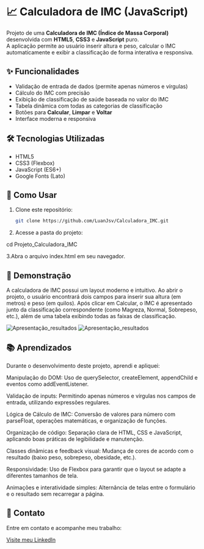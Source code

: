 # 📈 Calculadora de IMC (JavaScript)

Projeto de uma **Calculadora de IMC (Índice de Massa Corporal)** desenvolvida com **HTML5**, **CSS3** e **JavaScript** puro.  
A aplicação permite ao usuário inserir altura e peso, calcular o IMC automaticamente e exibir a classificação de forma interativa e responsiva.

## ✨ Funcionalidades

- Validação de entrada de dados (permite apenas números e vírgulas)
- Cálculo do IMC com precisão
- Exibição de classificação de saúde baseada no valor do IMC
- Tabela dinâmica com todas as categorias de classificação
- Botões para **Calcular**, **Limpar** e **Voltar**
- Interface moderna e responsiva

## 🛠️ Tecnologias Utilizadas

- HTML5
- CSS3 (Flexbox)
- JavaScript (ES6+)
- Google Fonts (Lato)

## 🎯 Como Usar

1. Clone este repositório:
   ```bash
   git clone https://github.com/LuanJsv/Calculadora_IMC.git


2. Acesse a pasta do projeto:

cd Projeto_Calculadora_IMC

3.Abra o arquivo index.html em seu navegador.

## 📸 Demonstração
A calculadora de IMC possui um layout moderno e intuitivo.
Ao abrir o projeto, o usuário encontrará dois campos para inserir sua altura (em metros) e peso (em quilos).
Após clicar em Calcular, o IMC é apresentado junto da classificação correspondente (como Magreza, Normal, Sobrepeso, etc.), além de uma tabela exibindo todas as faixas de classificação.

![Apresentação_resultados](./img/apresentação.png)
![Apresentação_resultados](./img/resultado.png)

## 📚 Aprendizados
Durante o desenvolvimento deste projeto, aprendi e apliquei:

Manipulação do DOM: Uso de querySelector, createElement, appendChild e eventos como addEventListener.

Validação de inputs: Permitindo apenas números e vírgulas nos campos de entrada, utilizando expressões regulares.

Lógica de Cálculo de IMC: Conversão de valores para número com parseFloat, operações matemáticas, e organização de funções.

Organização de código: Separação clara de HTML, CSS e JavaScript, aplicando boas práticas de legibilidade e manutenção.

Classes dinâmicas e feedback visual: Mudança de cores de acordo com o resultado (baixo peso, sobrepeso, obesidade, etc.).

Responsividade: Uso de Flexbox para garantir que o layout se adapte a diferentes tamanhos de tela.

Animações e interatividade simples: Alternância de telas entre o formulário e o resultado sem recarregar a página.

## 📢 Contato
Entre em contato e acompanhe meu trabalho:

[Visite meu LinkedIn](https://www.linkedin.com/in/luan-dantas-553407272/)

